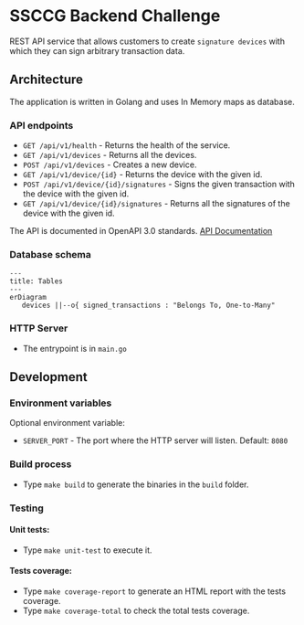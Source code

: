 # SSCCG Backend Challenge
REST API service that allows customers to create `signature devices` with which they can sign arbitrary transaction data.

## Architecture

The application is written in Golang and uses In Memory maps as database.

### API endpoints
- `GET /api/v1/health` - Returns the health of the service.
- `GET /api/v1/devices` - Returns all the devices.
- `POST /api/v1/devices` - Creates a new device.
- `GET /api/v1/device/{id}` - Returns the device with the given id.
- `POST /api/v1/device/{id}/signatures` - Signs the given transaction with the device with the given id.
- `GET /api/v1/device/{id}/signatures` - Returns all the signatures of the device with the given id.

The API is documented in OpenAPI 3.0 standards.
[API Documentation](/openapi.yaml)

### Database schema

```mermaid
---
title: Tables
---
erDiagram
   devices ||--o{ signed_transactions : "Belongs To, One-to-Many"
```



### HTTP Server
- The entrypoint is in `main.go`

## Development

### Environment variables
Optional environment variable:
- `SERVER_PORT` - The port where the HTTP server will listen. Default: `8080`

### Build process
- Type `make build` to generate the binaries in the `build` folder.

### Testing
#### Unit tests:
- Type `make unit-test` to execute it.

#### Tests coverage:
- Type `make coverage-report` to generate an HTML report with the tests coverage.
- Type `make coverage-total` to check the total tests coverage.
